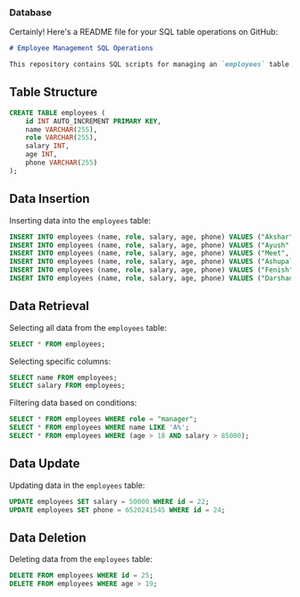 ### Database

Certainly! Here's a README file for your SQL table operations on GitHub:

```markdown
# Employee Management SQL Operations

This repository contains SQL scripts for managing an `employees` table. The table includes columns for name, role, salary, age, and phone number. Below are the details of the table structure and various SQL operations performed.
```

## Table Structure

```sql
CREATE TABLE employees (
    id INT AUTO_INCREMENT PRIMARY KEY,
    name VARCHAR(255),
    role VARCHAR(255),
    salary INT,
    age INT,
    phone VARCHAR(255)
);
```

## Data Insertion

Inserting data into the `employees` table:

```sql
INSERT INTO employees (name, role, salary, age, phone) VALUES ("Akshar", "ceo", 100000, 19, 9727404868);
INSERT INTO employees (name, role, salary, age, phone) VALUES ("Ayush", "hr", 80000, 20, 8654312546);
INSERT INTO employees (name, role, salary, age, phone) VALUES ("Meet", "manager", 75000, 20, 7986542102);
INSERT INTO employees (name, role, salary, age, phone) VALUES ("Ashupal", "emp", 80000, 18, 8541325322);
INSERT INTO employees (name, role, salary, age, phone) VALUES ("Fenish", "emp", 95000, 19, 6854138658);
INSERT INTO employees (name, role, salary, age, phone) VALUES ("Darshan", "emp", 60000, 18, 8979658888);
```

## Data Retrieval

Selecting all data from the `employees` table:

```sql
SELECT * FROM employees;
```

Selecting specific columns:

```sql
SELECT name FROM employees;
SELECT salary FROM employees;
```

Filtering data based on conditions:

```sql
SELECT * FROM employees WHERE role = "manager";
SELECT * FROM employees WHERE name LIKE 'A%';
SELECT * FROM employees WHERE (age > 18 AND salary > 85000);
```

## Data Update

Updating data in the `employees` table:

```sql
UPDATE employees SET salary = 50000 WHERE id = 22;
UPDATE employees SET phone = 6520241545 WHERE id = 24;
```

## Data Deletion

Deleting data from the `employees` table:

```sql
DELETE FROM employees WHERE id = 25;
DELETE FROM employees WHERE age > 19;
```
